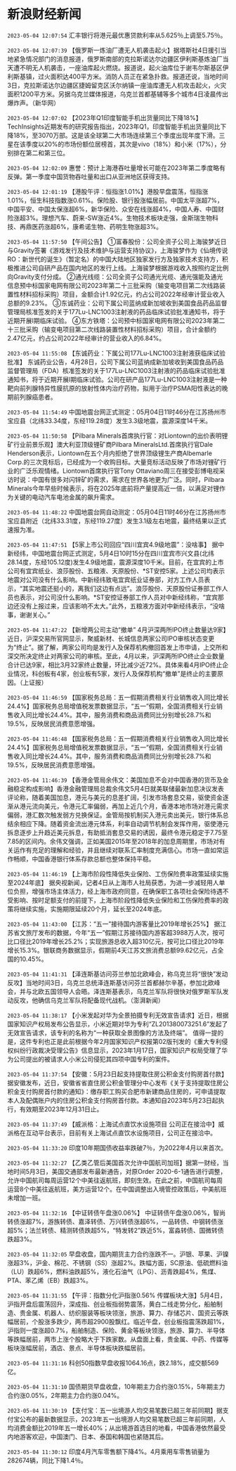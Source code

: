 # 新浪财经新闻
`2023-05-04 12:07:54` 汇丰银行将港元最优惠贷款利率从5.625％上调至5.75％。

`2023-05-04 12:07:39` 【俄罗斯一炼油厂遭无人机袭击起火】据塔斯社4日援引当地紧急情况部门的消息报道，俄罗斯南部的克拉斯诺达尔边疆区伊利斯基炼油厂当天遭不明无人机袭击，一座油库起火燃烧。报道说，起火油库位于谢韦尔斯基区伊利斯基镇，过火面积达400平方米。消防人员正在紧急扑救。报道还说，当地时间3日，克拉斯诺达尔边疆区捷姆留克区沃尔纳镇一座油库遭无人机攻击起火，火灾面积1200平方米。另据乌克兰媒体报道，乌克兰首都基辅等多个城市4日凌晨传出爆炸声。（新华网）

`2023-05-04 12:07:02` 【2023年Q1印度智能手机出货量同比下降18%】TechInsights近期发布的研究报告指出，2023年Q1，印度智能手机出货量同比下降18%，至3070万部。这是该全球第二大市场连续第三个季度出现年度下滑。三星在该季度以20%的市场份额位居榜首，其次是vivo（18%）和小米（17%），分别排在第二和第三位。

`2023-05-04 12:02:09` 惠誉：预计上海港吞吐量增长可能在2023年第二季度略有反弹。第一季度中国货物吞吐量和出口从亚洲地区获得支持。

`2023-05-04 12:01:19` 【港股午评：恒指涨1.01%】港股早盘震荡，恒指涨1.01%，恒生科技指数涨0.61%。保险股、银行股涨幅居前。中国太平涨超7%，中国平安、中国太保涨超6%，新华保险、众安在线涨超4%，中国人寿、中国财险涨超3%。理想汽车、蔚来-SW涨近4%。生物技术板块走强，金斯瑞生物科技、再鼎医药涨超6%，康希诺生物、药明生物涨超3%。

`2023-05-04 11:57:50` 【午间公告】
①富春股份：公司全资子公司上海骏梦近日与Gravity签署《游戏发行及技术维护与运营支持协议》，上海骏梦作为《仙境传说RO：新世代的诞生》（暂定名）的中国大陆地区独家发行方及独家技术支持方，积极推进公司自研产品在国内地区的发行上线。上海骏梦根据游戏收入按照约定比例向Gravity支付分成。
②通光线缆：公司全资子公司通光光缆、通光强能及通光信息预中标国家电网有限公司2023年第二十三批采购（输变电项目第二次线路装置性材料招标采购）项目，金额合计1.92亿元，约占公司2022年经审计营业收入总额的9.23%。
③东诚药业：公司下属公司蓝纳成新加坡收到美国食品药品监督管理局核准签发的关于177Lu-LNC1003注射液的药品临床试验批准通知书，将于近期开展I期临床试验。
④东方铁塔：公司预中标国家电网有限公司2023年第二十三批采购（输变电项目第二次线路装置性材料招标采购）项目，合计金额约2.47亿元，约占公司2022年经审计的营业收入的6.84%。

`2023-05-04 11:55:08` 【东诚药业：下属公司177Lu-LNC1003注射液获临床试验批准】 东诚药业公告，4月28日，公司下属公司蓝纳成新加坡收到美国食品药品监督管理局（FDA）核准签发的关于177Lu-LNC1003注射液的药品临床试验批准通知书，将于近期开展I期临床试验。公司在研产品177Lu-LNC1003注射液是一种靶向前列腺特异性膜抗原的放射性体内治疗药物，拟用于治疗PSMA阳性表达的晚期前列腺癌患者。

`2023-05-04 11:54:49` 中国地震台网正式测定：05月04日11时46分在江苏扬州市宝应县（北纬33.34度，东经119.28度）发生3.3级地震，震源深度14千米。

`2023-05-04 11:50:58` 【Pilbara Minerals首席执行官：对Liontown的出价表明锂矿行业前景乐观】澳大利亚顶级锂矿商Pilbara MineralsLtd.首席执行官Dale Henderson表示，Liontown在五个月内拒绝了世界顶级锂生产商Albemarle Corp.的三次竞标后，已经成为一个收购目标。大量竞标活动反映了市场对锂矿行业的广泛乐观情绪。Liontown首席执行官Tony Ottaviano周三在接受彭博电视采访时说：中国有很多对闪锌矿的需求，需求在世界各地更为广泛。同时，Pilbara Minerals今年早些时候表示，将在2025年底前将产量提高近一倍，以满足对锂作为关键的电动汽车电池金属的飙升需求。

`2023-05-04 11:48:22` 中国地震台网自动测定：05月04日11时46分在江苏扬州市宝应县附近（北纬33.31度，东经119.27度）发生3.1级左右地震，最终结果以正式速报为准。

`2023-05-04 11:47:51` 【5家上市公司回应“四川宜宾4.9级地震”：没啥事】 据中新经纬，中国地震台网正式测定，5月4日10时15分在四川宜宾市兴文县(北纬28.14度，东经105.12度)发生4.9级地震，震源深度10千米。目前，在宜宾的上市公司有宜宾纸业、浪莎股份、五粮液、天原股份、*ST安控5家。上述公司均表示地震对公司没有什么影响。中新经纬致电宜宾纸业证券部，对方工作人员表示，“其实地震还挺小的，离我们这边有点远”。浪莎股份、天原股份证券部工作人员也表示，对公司没什么影响。*ST安控证券部工作人员对中新经纬称，“宜宾那边还没有上报过来，应该影响不太大。”此外，五粮液方面对中新经纬表示，“没啥事，谢谢关心。”

`2023-05-04 11:47:22` 【新增两公司主动“撤单” 4月沪深两所IPO终止数量达9家】近日，沪深交易所官网显示，聚威新材、长城信息两家公司IPO审核状态变更为“终止”。据了解，两家公司均是发行人及保荐机构撤回首发上市申请，上交所和深交所决定终止对两家公司的审核。至此，4月以来，沪深两所IPO终止企业数量合计已达9家，相比3月32家终止数量，环比减少近72%。具体来看4月IPO终止企业情况，科创板有4家，创业板有5家，发行人及保荐机构“撤单”是终止的主要原因。（上证报）

`2023-05-04 11:46:59` 【国家税务总局：五一假期消费相关行业销售收入同比增长24.4%】国家税务总局增值税发票数据显示，“五一”假期，全国消费相关行业销售收入同比增长24.4%。其中，服务消费和商品消费同比分别增长28.7%和19.5%，反映居民消费意愿增强。

`2023-05-04 11:46:48` 【国家税务总局：五一假期消费相关行业销售收入同比增长24.4%】国家税务总局增值税发票数据显示，“五一”假期，全国消费相关行业销售收入同比增长24.4%。其中，服务消费和商品消费同比分别增长28.7%和19.5%，反映居民消费意愿增强。

`2023-05-04 11:46:39` 【香港金管局余伟文：美国加息不会对中国香港的货币及金融稳定构成影响】香港金融管理局总裁余伟文5月4日就美联储最新加息决议发表评论称，随着美国加息，港元与美元的息差扩阔，引发市场套息交易，驱使资金逐渐从港元流向美元，令港元汇率偏弱，再加上近几个月，香港本地市场对港元需求偏弱，港汇数次触发弱方兑换保证。金管局按机制买入港元卖出美元，银行体系总结余相应下降。随着资金流出港元体系，利率自动调节机制会发挥作用，驱使港元拆息逐步上升趋近美元拆息，有助抵消套息交易的诱因，最终令港元稳定于7.75至7.85的区间内。余伟文强调，正如美国2015年至2018年的加息周期里，市场对有关运作有充足的理解和经验，并且继续对联系汇率制度充满信心。市场一直如常运作畅顺，中国香港银行体系存款总额也整体保持平稳。

`2023-05-04 11:46:19` 【上海市阶段性降低失业保险、工伤保险费率政策延续实施至2024年底】 据央视新闻，记者4日从上海市人社局获悉，为进一步减轻用人单位负担，增强市场主体活力，经上海市政府同意，在确保职工各项社会保险待遇不受影响、按时足额支付的前提下，上海市阶段性降低失业保险和工伤保险费率的政策将继续实施，实施期限延续20个月，延长至2024年底。

`2023-05-04 11:43:00` 【江苏：“五一”接待国内游客量比2019年增长25%】 据江苏省文旅厅发布的数据，今年“五一”假期江苏接待国内游客超3988万人次，按可比口径比2019年增长25.2%；实现旅游总收入超310亿元，按可比口径比2019年增长15.3%。银联商务数据显示，假期前4天江苏文旅消费总额99.62亿元，占全国的10.45%。

`2023-05-04 11:41:31` 【泽连斯基访问芬兰参加北欧峰会，称乌克兰将“很快”发动反攻】当地时间3日，乌克兰总统泽连斯基访问芬兰首都赫尔辛基，参加北欧峰会，并与北欧五国领导人会晤。泽连斯基表示，乌克兰军队将很快对俄罗斯军队发动反攻，他确信乌克兰军队将配备现代战机。（澎湃新闻）

`2023-05-04 11:38:17` 【小米发起对华为全景拍摄专利无效宣告请求】近日，根据国家知识产权局发布公告显示，小米近期对华为专利“ZL201380073251.6”发起了无效宣告请求，该专利的名称为“一种获取全景图像的方法及终端”。 值得一提的是，这件专利也正是此前根据今年2月国家知识产权报第02版刊发的《重大专利侵权纠纷行政裁决受理公告》信息显示，2023年1月17日，国家知识产权局受理了华为公司提出的被请求人小米公司侵犯其四项中国专利的案件。

`2023-05-04 11:37:54` 【安徽：5月23日起支持提取住房公积金支付购房首付款】据安徽发布，近日，安徽省省直住房公积金管理分中心发布《关于支持提取住房公积金支付购房首付款的通知》：缴存职工购买合肥市新建商品住房的，可申请提取本人及配偶账户内的住房公积金支付购房首付款。本通知自2023年5月23日起执行，有效期至2023年12月31日止。

`2023-05-04 11:37:49` 【威派格：上海试点直饮水设施项目 公司正在接洽中】威派格在互动平台表示，目前有关上海试点直饮水设施项目，公司正在接洽中。

`2023-05-04 11:33:20` 印度10年期国债收益率跌破7％，为2022年4月以来首次。

`2023-05-04 11:32:27` 【乙类乙管后美国首次允许中国航司加班】据第一财经，当地时间5月3日，美国交通部发布最新通告，对原Order 2020-6-1通告进行调整，允许中国航司每周运营12个中美往返航班，即刻生效。在此之前，中国航司每周运营8个中美往返航班，美方运营12个。在中国调整出入境管控政策后，中美航班未增加一班。

`2023-05-04 11:32:16` 【中证转债午盘涨0.06%】 中证转债午盘涨0.06%，智尚转债涨超7%，游族转债、嘉泽转债、万兴转债涨超6%，一品转债、中钢转债涨超5%；法兰转债、精测转债跌超5%，“特发转2”跌近5%，富淼转债、国微转债跌超3%。

`2023-05-04 11:32:05` 早盘收盘，国内期货主力合约涨跌不一。沪银、苹果、沪镍涨超3%，沪金、棉花、不锈钢（SS）涨超2%。跌幅方面，SC原油、低硫燃料油（LU）跌超6%，燃料油跌超5%，液化石油气（LPG）、沥青跌超4%，焦煤、PTA、苯乙烯（EB）跌超3%。

`2023-05-04 11:31:55` 【午评：指数分化沪指涨0.56% 传媒板块大涨】5月4日，沪指开盘后震荡回升，深成指、创业板指弱势震荡，黄白二线走势分化，船舶制造、贵金属、机器人、纺织服装等板块领涨，旅游、算力、存储芯片、国资云等跌幅居前，个股涨多跌少，两市超2900股飘红。临近午盘，创业板指震荡跌超1%，沪指则一度涨超0.7%，船舶制造、保险、黄金等板块领涨，旅游、算力、半导体等跌幅居前，两市上涨个股略大于下跌家数。从盘面上看，贵金属、中药、传媒等板块涨幅居前，酒店、景点、半导体板块跌幅居前。

`2023-05-04 11:31:16` 科创50指数早盘收报1064.16点，跌2.18%，成交额569亿。

`2023-05-04 11:31:10` 国债期货早盘收盘，10年期主力合约涨0.15%，5年期主力合约涨0.05%，2年期主力合约涨0.04%。

`2023-05-04 11:30:19` 【支付宝：五一出境游人均交易笔数已超三年前同期】据支付宝公布的最新数据显示，2023年五一出境游人均交易笔数已超三年前同期，人均消费金额比2019年五一增长40%；从出境游首选目的地看，中国香港依然最受内地游客欢迎，中国澳门、日本、泰国和韩国也紧随其后。

`2023-05-04 11:30:12` 印度4月汽车零售额下降4%。4月乘用车零售销量为282674辆，同比下降1.4％。

